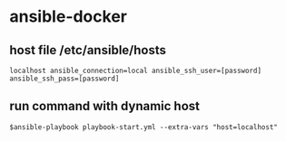 # ansible-docker
## host file /etc/ansible/hosts
  `localhost ansible_connection=local ansible_ssh_user=[password] ansible_ssh_pass=[password]`
## run command with dynamic host 
   `$ansible-playbook playbook-start.yml --extra-vars "host=localhost"`
